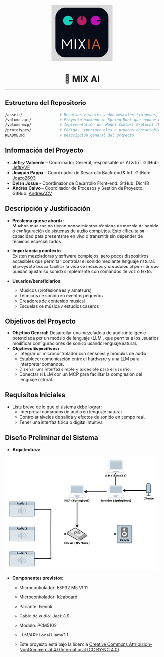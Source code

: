 <div align="center">
<img src="./assets/image.png" width="200" alt="AI Mix Logo" />
</div>
<h1 align="center">🚀 MIX AI</h1>

---

## Estructura del Repositorio
```bash
/assets/                 # Recursos visuales y documentales (imágenes, diagramas, PDFs, etc.)
/volume-api/             # Proyecto backend en Spring Boot que expone una API RESTful con integración de chat
/volume-mcp/             # Implementación del Model Context Protocol (MCP) en Spring Boot
/prototypes/             # Códigos experimentales o pruebas descartables para referencia futura
README.md                # Descripción general del proyecto
```

## Información del Proyecto
- **Jeffry Valverde** – Coordinador General, responsable de AI & IoT. GitHub: [JeffryVF](https://github.com/JeffryVF)
- **Joaquín Pappa** – Coordinador de Desarrollo Back-end & IoT. GitHub: [Joaco2603](https://github.com/Joaco2603)
- **Dylan Josue** – Coordinador de Desarrollo Front-end. GitHub: [Djch18](https://github.com/Djch18)
- **Andrés Calvo** – Coordinador de Procesos y Gestión de Proyecto. GitHub: [AndresACV](https://github.com/AndresACV)

## Descripción y Justificación
- **Problema que se aborda:**  
Muchos músicos no tienen conocimientos técnicos de mezcla de sonido o configuración de sistemas de audio complejos. Esto dificulta su capacidad para presentarse en vivo o transmitir sin depender de técnicos especializados.

- **Importancia y contexto:**  
Existen mezcladoras y software complejos, pero pocos dispositivos accesibles que permitan controlar el sonido mediante lenguaje natural. El proyecto busca facilitar la vida de músicos y creadores al permitir que puedan ajustar su sonido simplemente con comandos de voz o texto.

- **Usuarios/beneficiarios:**
    -  Músicos (profesionales y amateurs)
    - Técnicos de sonido en eventos pequeños
    - Creadores de contenido musical
    - Escuelas de música y estudios caseros

## Objetivos del Proyecto
- **Objetivo General:**
Desarrollar una mezcladora de audio inteligente potenciada por un modelo de lenguaje (LLM), que permita a los usuarios modificar configuraciones de sonido usando lenguaje natural.
- **Objetivos Específicos:**  
    - Integrar un microcontrolador con sensores y módulos de audio.
    - Establecer comunicación entre el hardware y una LLM para interpretar comandos.
    - Diseñar una interfaz simple y accesible para el usuario.
    - Conectar el LLM con un MCP para facilitar la compresión del lenguaje natural.

## Requisitos Iniciales
- Lista breve de lo que el sistema debe lograr:  
  - Interpretar comandos de audio en lenguaje natural. 
  - Controlar niveles de salida y efectos de sonido en tiempo real.
  - Tener una interfaz física o digital intuitiva.


## Diseño Preliminar del Sistema
- **Arquitectura:**  
<img src="./assets/arquitectura.png" width="500" alt="Diagrama de arquitectura Mix AI" />

- **Componentes previstos:**  
  - Microcontrolador: ESP32 M5 V1.11
  - Microcontrolador: Ideaboard
  - Parlante: Rienok 
  - Cable de audio: Jack 3.5
  - Modulo: PCM5102
  - LLM/API: Local Llama3.1

  - Este proyecto está bajo la licencia [Creative Commons Attribution-NonCommercial 4.0 International (CC BY-NC 4.0)](https://creativecommons.org/licenses/by-nc/4.0/).
